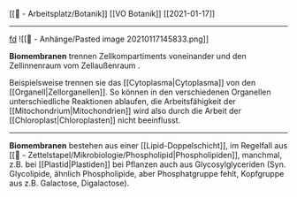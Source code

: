 [[📝 - Arbeitsplatz/Botanik]] [[VO Botanik]] [[2021-01-17]]

---
[fd](file:///Downloads/Botanik_alle_Teile.pdf)
![[📎 - Anhänge/Pasted image 20210117145833.png]]

**Biomembranen** trennen Zellkompartiments voneinander und den Zellinnenraum vom Zellaußenraum .

Beispielsweise trennen sie das [[Cytoplasma|Cytoplasma]] von den [[Organell|Zellorganellen]]. So können in den verschiedenen Organellen unterschiedliche Reaktionen ablaufen, die Arbeitsfähigkeit der [[Mitochondrium|Mitochondrien]] wird also durch die Arbeit der [[Chloroplast|Chloroplasten]] nicht beeinflusst.

---

**Biomembranen** bestehen aus einer [[Lipid-Doppelschicht]], im Regelfall aus [[📄 - Zettelstapel/Mikrobiologie/Phospholipid|Phospholipiden]], manchmal, z.B. bei [[Plastid|Plastiden]] bei Pflanzen auch aus Glycosylglyceriden (Syn. Glycolipide, ähnlich Phospholipide, aber Phosphatgruppe fehlt, Kopfgruppe aus z.B. Galactose, Digalactose).